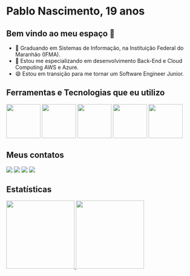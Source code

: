 # Pablo Nascimento, 19 anos
## Bem vindo ao meu espaço 👋

- 🔭 Graduando em Sistemas de Informação, na Instituição Federal do Maranhão (IFMA).
- 🌱 Estou me especializando em desenvolvimento Back-End e Cloud Computing AWS e Azure.
- 😄 Estou em transição para me tornar um Software Engineer Junior.

## Ferramentas e Tecnologias que eu utilizo

<img src="https://cdn.jsdelivr.net/gh/devicons/devicon@latest/icons/java/java-original-wordmark.svg" height= "90" width= "90" /> <img src="https://cdn.jsdelivr.net/gh/devicons/devicon@latest/icons/python/python-original.svg" height= "90" width= "90" /> <img src="https://cdn.jsdelivr.net/gh/devicons/devicon@latest/icons/nodejs/nodejs-plain-wordmark.svg" height= "90" width= "90" /> <img src="https://cdn.jsdelivr.net/gh/devicons/devicon@latest/icons/javascript/javascript-original.svg" height= "90" width= "90" /> <img src="https://cdn.jsdelivr.net/gh/devicons/devicon@latest/icons/c/c-original.svg" height= "90" width= "90"/>
          
          
          
          
          
                    
          


## Meus contatos
<div>
  <a href="linkedin.com/in/pablo-nascimento055" target="_blank"><img loading="lazy" src="https://img.shields.io/badge/-LinkedIn-%230077B5?style=for-the-badge&logo=linkedin&logoColor=white" target="_blank"></a>   
<a href="https://www.youtube.com/@pabloricardo6788" target="_blank"><img loading="lazy" src="https://img.shields.io/badge/YouTube-FF0000?style=for-the-badge&logo=youtube&logoColor=white" target="_blank"></a>
<a href="https://www.instagram.com/pablo.ricardo7" target="_blank"><img loading="lazy" src="https://img.shields.io/badge/-Instagram-%23E4405F?style=for-the-badge&logo=instagram&logoColor=white" target="_blank"></a>
<a href = "mailto: pabloricardo055@gmail.com" target="_blank"><img loading="lazy" src="https://img.shields.io/badge/Gmail-D14836?style=for-the-badge&logo=gmail&logoColor=white" target="_blank"></a>

</div>

## Estatísticas
<div>
<a href="https://github.com/pablo891">
<img loading="lazy" height="180em" src="https://github-readme-stats.vercel.app/api/top-langs/?username=pablo891&layout=compact&langs_count=7&theme=dracula"/>
<img loading="lazy" height="180em" src="https://github-readme-stats.vercel.app/api?username=pablo891&show_icons=true&theme=dracula&include_all_commits=true&count_private=true"/>
</div>
<!--
**pablo891/pablo891** is a ✨ _special_ ✨ repository because its `README.md` (this file) appears on your GitHub profile.

